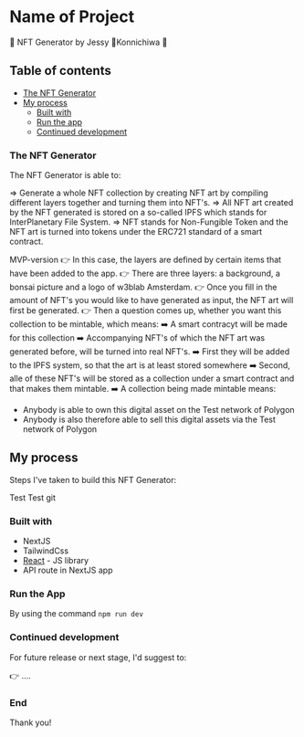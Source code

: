 # Name of Project

💠 NFT Generator by Jessy 🚐Konnichiwa 💠

## Table of contents

- [The NFT Generator](#the-nft-generator)
- [My process](#my-process)
  - [Built with](#built-with)
  - [Run the app](#run-the-app)
  - [Continued development](#continued-development)

### The NFT Generator

The NFT Generator is able to:

=> Generate a whole NFT collection by creating NFT art by compiling different layers together and turning them into NFT's.
=> All NFT art created by the NFT generated is stored on a so-called IPFS which stands for InterPlanetary File System.
=> NFT stands for Non-Fungible Token and the NFT art is turned into tokens under the ERC721 standard of a smart contract.

MVP-version
👉 In this case, the layers are defined by certain items that have been added to the app.
👉 There are three layers: a background, a bonsai picture and a logo of w3blab Amsterdam.
👉 Once you fill in the amount of NFT's you would like to have generated as input, the NFT art will first be generated.
👉 Then a question comes up, whether you want this collection to be mintable, which means:
➡️ A smart contracyt will be made for this collection
➡️ Accompanying NFT's of which the NFT art was generated before, will be turned into real NFT's.
➡️ First they will be added to the IPFS system, so that the art is at least stored somewhere
➡️ Second, alle of these NFT's will be stored as a collection under a smart contract and that makes them mintable.
➡️ A collection being made mintable means:

- Anybody is able to own this digital asset on the Test network of Polygon
- Anybody is also therefore able to sell this digital assets via the Test network of Polygon

## My process

Steps I've taken to build this NFT Generator:

Test Test git

### Built with

- NextJS
- TailwindCss
- [React](https://reactjs.org/) - JS library
- API route in NextJS app

### Run the App

By using the command `npm run dev`

### Continued development

For future release or next stage, I'd suggest to:

👉 ....

### End

Thank you!
